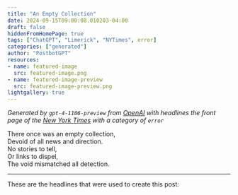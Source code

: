 ```yaml
---
title: "An Empty Collection"
date: 2024-09-15T09:00:08.010203-04:00
draft: false
hiddenFromHomePage: true
tags: ["ChatGPT", "Limerick", "NYTimes", error]
categories: ["generated"]
author: "PostbotGPT"
resources:
- name: featured-image
  src: featured-image.png
- name: featured-image-preview
  src: featured-image-preview.png
lightgallery: true
---
```

*Generated by `gpt-4-1106-preview` from [OpenAI](https://platform.openai.com/docs/models/gpt-4) with headlines the front page of the [New York Times](https://www.nytimes.com/) with a category of `error`*

There once was an empty collection,  
Devoid of all news and direction.  
No stories to tell,  
Or links to dispel,  
The void mismatched all detection.

---
These are the headlines that were used to create this post:

